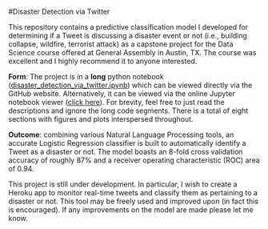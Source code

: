 #Disaster Detection via Twitter

This repository contains a predictive classification model I developed for determining if a Tweet is discussing a disaster event or not (i.e., building collapse, wildfire, terrorist attack) as a capstone project for the Data Science course offered at General Assembly in Austin, TX. The course was excellent and I highly recommend it to anyone interested. 

**Form**: The project is in a **long** python notebook ([disaster_detection_via_twitter.ipynb](disaster_detection_via_twitter.ipynb)) which can be viewed directly via the GitHub website. Alternatively, it can be viewed via the online Jupyter notebook viewer ([click here](https://nbviewer.jupyter.org/github/rjadrich/disaster_detection_via_twitter/blob/master/disaster_detection_via_twitter.ipynb)). For brevity, feel free to just read the descriptions and ignore the long code segments. There is a total of eight sections with figures and plots interspersed throughout. 

**Outcome**: combining various Natural Language Processing tools, an accurate Logistic Regression classifier is built to automatically identify a Tweet as a disaster or not. The model boasts an 8-fold cross validation accuracy of roughly 87% and a receiver operating characteristic (ROC) area of 0.94.

This project is still under development. In particular, I wish to create a Heroku app to monitor real-time tweets and classify them as pertaining to a disaster or not. This tool may be freely used and improved upon (in fact this is encouraged). If any improvements on the model are made please let me know.





